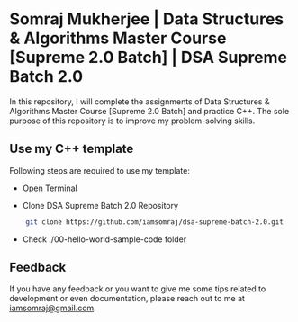 # Somraj Mukherjee | Data Structures & Algorithms Master Course [Supreme 2.0 Batch] | DSA Supreme Batch 2.0

In this repository, I will complete the assignments of Data Structures & Algorithms Master Course [Supreme 2.0 Batch] and practice C++. The sole purpose of this repository is to improve my problem-solving skills.

## Use my C++ template

Following steps are required to use my template:

- Open Terminal

- Clone DSA Supreme Batch 2.0 Repository

```bash
    git clone https://github.com/iamsomraj/dsa-supreme-batch-2.0.git
```

- Check ./00-hello-world-sample-code folder

## Feedback

If you have any feedback or you want to give me some tips related to development or even documentation, please reach out to me at iamsomraj@gmail.com.
